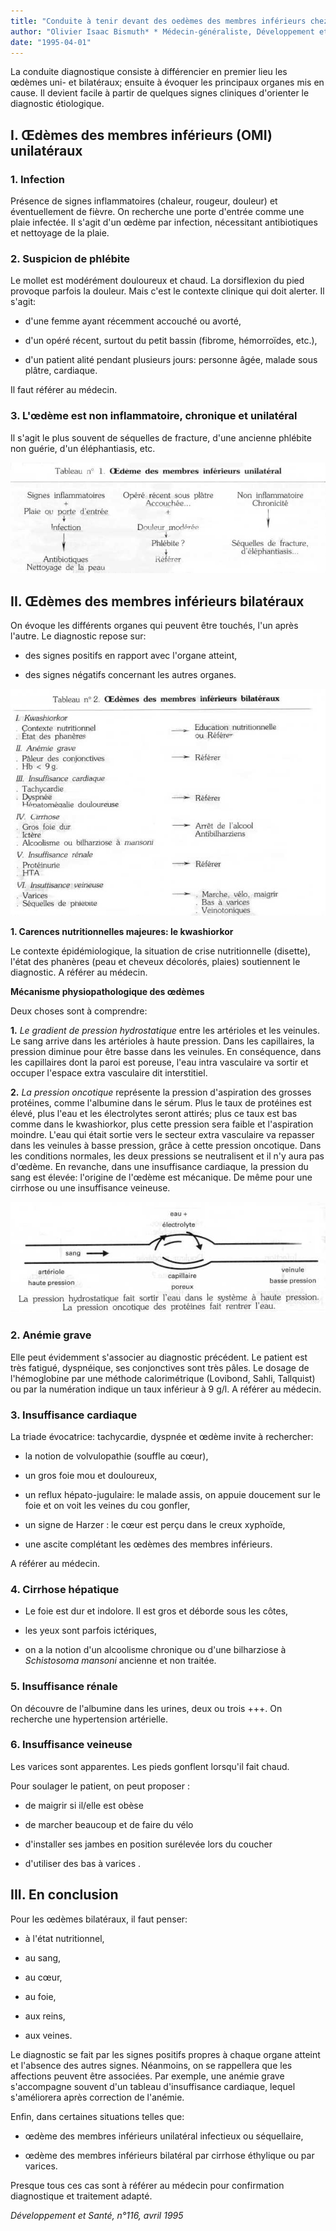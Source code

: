 ```yaml
---
title: "Conduite à tenir devant des oedèmes des membres inférieurs chez l'adulte (diagnostic étiologique)"
author: "Olivier Isaac Bismuth* * Médecin-généraliste, Développement et Santé."
date: "1995-04-01"
---
```


La conduite diagnostique consiste à différencier en premier lieu les œdèmes uni- et bilatéraux; ensuite à évoquer les principaux organes mis en cause. Il devient facile à partir de quelques signes cliniques d'orienter le diagnostic étiologique.

## **I. Œdèmes des membres** **inférieurs (OMI) unilatéraux**

### **1. Infection**

Présence de signes inflammatoires (chaleur, rougeur, douleur) et éventuellement de fièvre. On recherche une porte d'entrée comme une plaie infectée. Il s'agit d'un œdème par infection, nécessitant antibiotiques et nettoyage de la plaie.

### **2. Suspicion de phlébite**

Le mollet est modérément douloureux et chaud. La dorsiflexion du pied provoque parfois la douleur. Mais c'est le contexte clinique qui doit alerter. Il s'agit:

- d'une femme ayant récemment accouché ou avorté,

- d'un opéré récent, surtout du petit bassin (fibrome, hémorroïdes, etc.),

- d'un patient alité pendant plusieurs jours: personne âgée, malade sous plâtre, cardiaque.

Il faut référer au médecin.

### **3. L'œdème est non** **inflammatoire, chronique** **et unilatéral**

Il s'agit le plus souvent de séquelles de fracture, d'une ancienne phlébite non guérie, d'un éléphantiasis, etc.


![](i633-1.jpg)


## **II.** **Œdèmes des membres inférieurs bilatéraux**

On évoque les différents organes qui peuvent être touchés, l'un après l'autre. Le diagnostic repose sur:

- des signes positifs en rapport avec l'organe atteint,

- des signes négatifs concernant les autres organes.


![](i633-2.jpg)


**1. Carences nutritionnelles majeures: le kwashiorkor**

Le contexte épidémiologique, la situation de crise nutritionnelle (disette), l'état des phanères (peau et cheveux décolorés, plaies) soutiennent le diagnostic. A référer au médecin.

**Mécanisme physiopathologique des œdèmes**

Deux choses sont à comprendre:

**1.** _Le gradient de pression hydrostatique_ entre les artérioles et les veinules. Le sang arrive dans les artérioles à haute pression. Dans les capillaires, la pression diminue pour être basse dans les veinules. En conséquence, dans les capillaires dont la paroi est poreuse, l'eau intra vasculaire va sortir et occuper l'espace extra vasculaire dit interstitiel.

**2.** _La pression oncotique_ représente la pression d'aspiration des grosses protéines, comme l'albumine dans le sérum. Plus le taux de protéines est élevé, plus l'eau et les électrolytes seront attirés; plus ce taux est bas comme dans le kwashiorkor, plus cette pression sera faible et l'aspiration moindre. L'eau qui était sortie vers le secteur extra vasculaire va repasser dans les veinules à basse pression, grâce à cette pression oncotique. Dans les conditions normales, les deux pressions se neutralisent et il n'y aura pas d'œdème. En revanche, dans une insuffisance cardiaque, la pression du sang est élevée: l'origine de l'œdème est mécanique. De même pour une cirrhose ou une insuffisance veineuse.


![](i633-3.jpg)


### **2. Anémie grave**

Elle peut évidemment s'associer au diagnostic précédent. Le patient est très fatigué, dyspnéique, ses conjonctives sont très pâles. Le dosage de l'hémoglobine par une méthode calorimétrique (Lovibond, Sahli, Tallquist) ou par la numération indique un taux inférieur à 9 g/l. A référer au médecin.

### **3. Insuffisance cardiaque**

La triade évocatrice: tachycardie, dyspnée et œdème invite à rechercher:

- la notion de volvulopathie (souffle au cœur),

- un gros foie mou et douloureux,

- un reflux hépato-jugulaire: le malade assis, on appuie doucement sur le foie et on voit les veines du cou gonfler,

- un signe de Harzer : le cœur est perçu dans le creux xyphoïde,

- une ascite complétant les œdèmes des membres inférieurs.

A référer au médecin.

### **4. Cirrhose hépatique**

- Le foie est dur et indolore. Il est gros et déborde sous les côtes,

- les yeux sont parfois ictériques,

- on a la notion d'un alcoolisme chronique ou d'une bilharziose à _Schistosoma_ _mansoni_ ancienne et non traitée.

### **5. Insuffisance rénale**

On découvre de l'albumine dans les urines, deux ou trois +++. On recherche une hypertension artérielle.

### **6. Insuffisance veineuse**

Les varices sont apparentes. Les pieds gonflent lorsqu'il fait chaud.

Pour soulager le patient, on peut proposer :

- de maigrir si il/elle est obèse

- de marcher beaucoup et de faire du vélo

- d'installer ses jambes en position surélevée lors du coucher

- d'utiliser des bas à varices .

## **III. En conclusion**

Pour les œdèmes bilatéraux, il faut penser:

- à l'état nutritionnel,

- au sang,

- au cœur,

- au foie,

- aux reins,

- aux veines.

Le diagnostic se fait par les signes positifs propres à chaque organe atteint et l'absence des autres signes. Néanmoins, on se rappellera que les affections peuvent être associées. Par exemple, une anémie grave s'accompagne souvent d'un tableau d'insuffisance cardiaque, lequel s'améliorera après correction de l'anémie.

Enfin, dans certaines situations telles que:

- œdème des membres inférieurs unilatéral infectieux ou séquellaire,

- œdème des membres inférieurs bilatéral par cirrhose éthylique ou par varices.

Presque tous ces cas sont à référer au médecin pour confirmation diagnostique et traitement adapté.

_Développement et Santé, n°116, avril 1995_